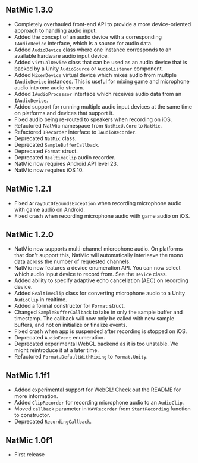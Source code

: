 ## NatMic 1.3.0
+ Completely overhauled front-end API to provide a more device-oriented approach to handling audio input.
+ Added the concept of an audio device with a corresponding `IAudioDevice` interface, which is a source for audio data.
+ Added `AudioDevice` class where one instance corresponds to an available hardware audio input device.
+ Added `VirtualDevice` class that can be used as an audio device that is backed by a Unity `AudioSource` or `AudioListener` component.
+ Added `MixerDevice` virtual device which mixes audio from multiple `IAudioDevice` instances. This is useful for mixing game and microphone audio into one audio stream.
+ Added `IAudioProcessor` interface which receives audio data from an `IAudioDevice`.
+ Added support for running multiple audio input devices at the same time on platforms and devices that support it.
+ Fixed audio being re-routed to speakers when recording on iOS.
+ Refactored NatMic namespace from `NatMicU.Core` to `NatMic`.
+ Refactored `IRecorder` interface to `IAudioRecorder`.
+ Deprecated `NatMic` class.
+ Deprecated `SampleBufferCallback`.
+ Deprecated `Format` struct.
+ Deprecated `RealtimeClip` audio recorder.
+ NatMic now requires Android API level 23.
+ NatMic now requires iOS 10.

## NatMic 1.2.1
+ Fixed `ArrayOutOfBoundsException` when recording microphone audio with game audio on Android.
+ Fixed crash when recording microphone audio with game audio on iOS.

## NatMic 1.2.0
+ NatMic now supports multi-channel microphone audio. On platforms that don't support this, NatMic will automatically interleave the mono data across the number of requested channels.
+ NatMic now features a device enumeration API. You can now select which audio input device to record from. See the `Device` class.
+ Added ability to specify adaptive echo cancellation (AEC) on recording device.
+ Added `RealtimeClip` class for converting microphone audio to a Unity `AudioClip` in realtime.
+ Added a formal constructor for `Format` struct.
+ Changed `SampleBufferCallback` to take in only the sample buffer and timestamp. The callback will now only be called with new sample buffers, and not on initialize or finalize events.
+ Fixed crash when app is suspended after recording is stopped on iOS.
+ Deprecated `AudioEvent` enumeration.
+ Deprecated experimental WebGL backend as it is too unstable. We might reintroduce it at a later time.
+ Refactored `Format.DefaultWithMixing` to `Format.Unity`.

## NatMic 1.1f1
+ Added experimental support for WebGL! Check out the README for more information.
+ Added `ClipRecorder` for recording microphone audio to an `AudioClip`.
+ Moved `callback` parameter in `WAVRecorder` from `StartRecording` function to constructor.
+ Deprecated `RecordingCallback`.

## NatMic 1.0f1
+ First release